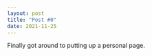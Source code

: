 ```yaml
---
layout: post
title: "Post #0"
date: 2021-11-25
---
```


Finally got around to putting up a personal page. 
